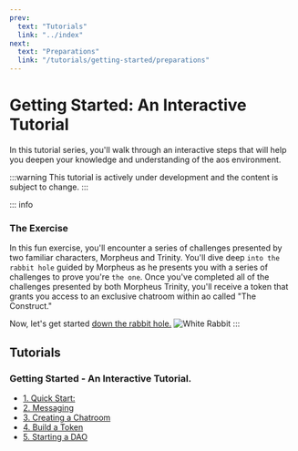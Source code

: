 ```yaml
---
prev:
  text: "Tutorials"
  link: "../index"
next:
  text: "Preparations"
  link: "/tutorials/getting-started/preparations"
---
```


# Getting Started: An Interactive Tutorial

In this tutorial series, you'll walk through an interactive steps that will help you deepen your knowledge and understanding of the aos environment.

:::warning
This tutorial is actively under development and the content is subject to change.
:::

::: info

### The Exercise

In this fun exercise, you'll encounter a series of challenges presented by two familiar characters, Morpheus and Trinity. You'll dive deep `into the rabbit hole` guided by Morpheus as he presents you with a series of challenges to prove you're `the one`. Once you've completed all of the challenges presented by both Morpheus Trinity, you'll receive a token that grants you access to an exclusive chatroom within ao called "The Construct."

Now, let's get started [down the rabbit hole.](preparations)
![White Rabbit](/white_rabbit_outline.svg)
:::

## Tutorials

### Getting Started - An Interactive Tutorial.

- [1. Quick Start:](preparations)
- [2. Messaging](messaging)
- [3. Creating a Chatroom](chatroom)
- [4. Build a Token](token)
- [5. Starting a DAO](dao)
